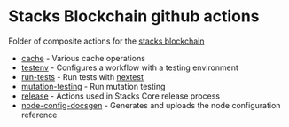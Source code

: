 # Stacks Blockchain github actions

Folder of composite actions for the [stacks blockchain](https://github.com/stacks-network/stacks-core)

- [cache](./cache) - Various cache operations
- [testenv](./testenv) - Configures a workflow with a testing environment
- [run-tests](./run-tests) - Run tests with [nextest](https://nexte.st)
- [mutation-testing](./mutation-testing) - Run mutation testing
- [release](./release) - Actions used in Stacks Core release process
- [node-config-docsgen](./node-config-docsgen) - Generates and uploads the node configuration reference
